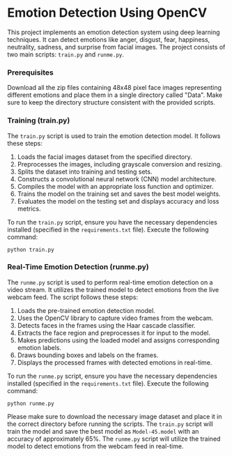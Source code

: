# Emotion Detection Using OpenCV

This project implements an emotion detection system using deep learning techniques. It can detect emotions like anger, disgust, fear, happiness, neutrality, sadness, and surprise from facial images. The project consists of two main scripts: `train.py` and `runme.py`. 

### Prerequisites
Download all the zip files containing 48x48 pixel face images representing different emotions and place them in a single directory called "Data". Make sure to keep the directory structure consistent with the provided scripts.

### Training (train.py)
The `train.py` script is used to train the emotion detection model. It follows these steps:

1. Loads the facial images dataset from the specified directory.
2. Preprocesses the images, including grayscale conversion and resizing.
3. Splits the dataset into training and testing sets.
4. Constructs a convolutional neural network (CNN) model architecture.
5. Compiles the model with an appropriate loss function and optimizer.
6. Trains the model on the training set and saves the best model weights.
7. Evaluates the model on the testing set and displays accuracy and loss metrics.

To run the `train.py` script, ensure you have the necessary dependencies installed (specified in the `requirements.txt` file). Execute the following command:

```
python train.py
```

### Real-Time Emotion Detection (runme.py)
The `runme.py` script is used to perform real-time emotion detection on a video stream. It utilizes the trained model to detect emotions from the live webcam feed. The script follows these steps:

1. Loads the pre-trained emotion detection model.
2. Uses the OpenCV library to capture video frames from the webcam.
3. Detects faces in the frames using the Haar cascade classifier.
4. Extracts the face region and preprocesses it for input to the model.
5. Makes predictions using the loaded model and assigns corresponding emotion labels.
6. Draws bounding boxes and labels on the frames.
7. Displays the processed frames with detected emotions in real-time.

To run the `runme.py` script, ensure you have the necessary dependencies installed (specified in the `requirements.txt` file). Execute the following command:

```
python runme.py
```

Please make sure to download the necessary image dataset and place it in the correct directory before running the scripts. The `train.py` script will train the model and save the best model as `Model-45.model` with an accuracy of approximately 65%. The `runme.py` script will utilize the trained model to detect emotions from the webcam feed in real-time.
